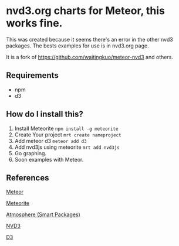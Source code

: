 # nvd3.org charts for Meteor, this works fine.
This was created because it seems there's an error in the other nvd3 packages.
The bests examples for use is in nvd3.org page.

It is a fork of https://github.com/waitingkuo/meteor-nvd3 and others.

## Requirements
* npm
* d3


## How do I install this?
1. Install Meteorite `npm install -g meteorite`
2. Create Your project `mrt create nameproject`
3. Add meteor d3 `meteor add d3`
3. Add nvd3js using meteorite `mrt add nvd3js`
4. Go graphing.
5. Soon examples with Meteor.


## References
[Meteor](http://docs.meteor.com/)

[Meteorite](http://oortcloud.github.com/meteorite/)

[Atmosphere (Smart Packages)](https://atmosphere.meteor.com/wtf/package)

[NVD3](http://nvd3.org/)

[D3](http://d3js.org)
